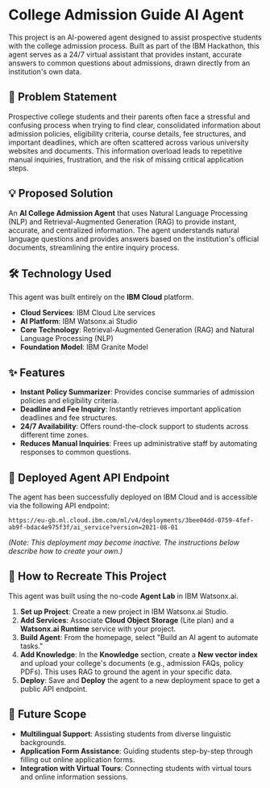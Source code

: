 # College Admission Guide AI Agent

This project is an AI-powered agent designed to assist prospective students with the college admission process. Built as part of the IBM Hackathon, this agent serves as a 24/7 virtual assistant that provides instant, accurate answers to common questions about admissions, drawn directly from an institution's own data.

## 📝 Problem Statement

Prospective college students and their parents often face a stressful and confusing process when trying to find clear, consolidated information about admission policies, eligibility criteria, course details, fee structures, and important deadlines, which are often scattered across various university websites and documents. This information overload leads to repetitive manual inquiries, frustration, and the risk of missing critical application steps.

## 💡 Proposed Solution

An **AI College Admission Agent** that uses Natural Language Processing (NLP) and Retrieval-Augmented Generation (RAG) to provide instant, accurate, and centralized information. The agent understands natural language questions and provides answers based on the institution's official documents, streamlining the entire inquiry process.

## 🛠️ Technology Used

This agent was built entirely on the **IBM Cloud** platform.
* **Cloud Services**: IBM Cloud Lite services
* **AI Platform**: IBM Watsonx.ai Studio
* **Core Technology**: Retrieval-Augmented Generation (RAG) and Natural Language Processing (NLP)
* **Foundation Model**: IBM Granite Model

## ✨ Features

* **Instant Policy Summarizer**: Provides concise summaries of admission policies and eligibility criteria.
* **Deadline and Fee Inquiry**: Instantly retrieves important application deadlines and fee structures.
* **24/7 Availability**: Offers round-the-clock support to students across different time zones.
* **Reduces Manual Inquiries**: Frees up administrative staff by automating responses to common questions.

## 🚀 Deployed Agent API Endpoint

The agent has been successfully deployed on IBM Cloud and is accessible via the following API endpoint:

`https://eu-gb.ml.cloud.ibm.com/ml/v4/deployments/3bee04dd-0759-4fef-ab9f-bdac4e975f3f/ai_service?version=2021-08-01`

*(Note: This deployment may become inactive. The instructions below describe how to create your own.)*

## 📖 How to Recreate This Project

This agent was built using the no-code **Agent Lab** in IBM Watsonx.ai.
1.  **Set up Project**: Create a new project in IBM Watsonx.ai Studio.
2.  **Add Services**: Associate **Cloud Object Storage** (Lite plan) and a **Watsonx.ai Runtime** service with your project.
3.  **Build Agent**: From the homepage, select "Build an AI agent to automate tasks."
4.  **Add Knowledge**: In the **Knowledge** section, create a **New vector index** and upload your college's documents (e.g., admission FAQs, policy PDFs). This uses RAG to ground the agent in your specific data.
5.  **Deploy**: Save and **Deploy** the agent to a new deployment space to get a public API endpoint.

## 🔮 Future Scope

* **Multilingual Support**: Assisting students from diverse linguistic backgrounds.
* **Application Form Assistance**: Guiding students step-by-step through filling out online application forms.
* **Integration with Virtual Tours**: Connecting students with virtual tours and online information sessions.